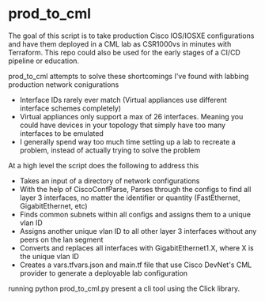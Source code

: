 # prod_to_cml
The goal of this script is to take production Cisco IOS/IOSXE configurations and have them deployed in a CML lab as CSR1000vs in minutes with Terraform. This repo could also be used for the early stages of a CI/CD pipeline or education. 


prod_to_cml attempts to solve these shortcomings I've found with labbing production network conigurations
- Interface IDs rarely ever match (Virtual appliances use different interface schemes completely)
- Virtual appliances only support a max of 26 interfaces. Meaning you could have devices in your topology that simply have too many interfaces to be emulated
- I generally spend way too much time setting up a lab to recreate a problem, instead of actually trying to solve the problem

At a high level the script does the following to address this
- Takes an input of a directory of network configurations
- With the help of CiscoConfParse, Parses through the configs to find all layer 3 interfaces, no matter the identifier or quantity (FastEthernet, GigabitEthernet, etc)
- Finds common subnets within all configs and assigns them to a unique vlan ID
- Assigns another unique vlan ID to all other layer 3 interfaces without any peers on the lan segment
- Converts and replaces all interfaces with GigabitEthernet1.X, where X is the unique vlan ID
- Creates a vars.tfvars.json and main.tf file that use Cisco DevNet's CML provider to generate a deployable lab configuration

running python prod_to_cml.py present a cli tool using the Click library. 